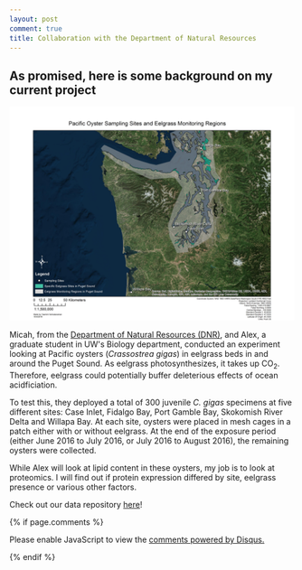```yaml
---
layout: post
comment: true
title: Collaboration with the Department of Natural Resources
---
```


## As promised, here is some background on my current project

![Pacific Oyster Sampling Sites and Eelgrass Monitoring Regions](https://raw.githubusercontent.com/RobertsLab/project-oyster-oa/master/images/DNR/Lab-Notebook/DNRSamplingMap.jpg)

Micah, from the [Department of Natural Resources (DNR)](http://dnr.wa.gov), and Alex, a graduate student in UW's Biology department, conducted an experiment looking at Pacific oysters (_Crassostrea gigas_) in eelgrass beds in and around the Puget Sound. As eelgrass photosynthesizes, it takes up CO<sub>2</sub>. Therefore, eelgrass could potentially buffer deleterious effects of ocean acidficiation.

To test this, they deployed a total of 300 juvenile _C. gigas_ specimens at five different sites: Case Inlet, Fidalgo Bay, Port Gamble Bay, Skokomish River Delta and Willapa Bay. At each site, oysters were placed in mesh cages in a patch either with or without eelgrass. At the end of the exposure period (either June 2016 to July 2016, or July 2016 to August 2016), the remaining oysters were collected.

While Alex will look at lipid content in these oysters, my job is to look at proteomics. I will find out if protein expression differed by site, eelgrass presence or various other factors.

Check out our data repository [here](https://github.com/RobertsLab/project-oyster-oa)!

{% if page.comments %}

<div id="disqus_thread"></div>
<script>

/**
*  RECOMMENDED CONFIGURATION VARIABLES: EDIT AND UNCOMMENT THE SECTION BELOW TO INSERT DYNAMIC VALUES FROM YOUR PLATFORM OR CMS.
*  LEARN WHY DEFINING THESE VARIABLES IS IMPORTANT: https://disqus.com/admin/universalcode/#configuration-variables*/
/*
var disqus_config = function () {
this.page.url = PAGE_URL;  // Replace PAGE_URL with your page's canonical URL variable
this.page.identifier = PAGE_IDENTIFIER; // Replace PAGE_IDENTIFIER with your page's unique identifier variable
};
*/
(function() { // DON'T EDIT BELOW THIS LINE
var d = document, s = d.createElement('script');
s.src = 'https://the-responsible-grad-student.disqus.com/embed.js';
s.setAttribute('data-timestamp', +new Date());
(d.head || d.body).appendChild(s);
})();
</script>
<noscript>Please enable JavaScript to view the <a href="https://disqus.com/?ref_noscript">comments powered by Disqus.</a></noscript>

{% endif %}

<script id="dsq-count-scr" src="//the-responsible-grad-student.disqus.com/count.js" async></script>
